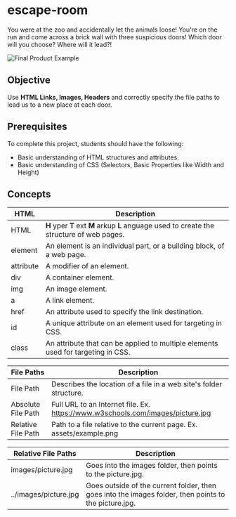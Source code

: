 # escape-room

You were at the zoo and accidentally let the animals loose! You're on the run and come across a brick wall with three suspicious doors! Which door will you choose? Where will it lead?!

![Final Product Example](https://github.com/junior-devleague/escape-room/blob/master/assets/example.png)

## Objective

Use **HTML Links, Images, Headers** and correctly specify the file paths to lead us to a new place at each door.

## Prerequisites

To complete this project, students should have the following:
* Basic understanding of HTML structures and attributes.
* Basic understanding of CSS (Selectors, Basic Properties like Width and Height)

## Concepts

HTML | Description
-----|------------
HTML | **H** yper **T** ext **M** arkup **L** anguage used to create the structure of web pages.
element | An element is an individual part, or a building block, of a web page.
attribute | A modifier of an element.
div | A container element.
img | An image element.
a | A link element.
href | An attribute used to specify the link destination.
id | A unique attribute on an element used for targeting in CSS.
class | An attribute that can be applied to multiple elements used for targeting in CSS.

File Paths | Description
---------- | -----------
File Path | Describes the location of a file in a web site's folder structure.
Absolute File Path | Full URL to an Internet file. Ex. https://www.w3schools.com/images/picture.jpg
Relative File Path | Path to a file relative to the current page. Ex. assets/example.png

Relative File Paths | Description
------------------- | -----------
images/picture.jpg | Goes into the images folder, then points to the picture.jpg.
../images/picture.jpg | Goes outside of the current folder, then goes into the images folder, then points to the picture.jpg.
